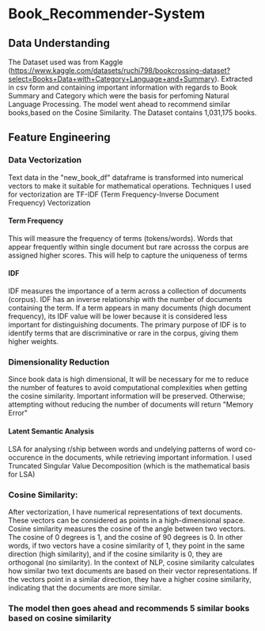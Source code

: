 # Book_Recommender-System

 ##  Data Understanding

The Dataset used was from Kaggle (https://www.kaggle.com/datasets/ruchi798/bookcrossing-dataset?select=Books+Data+with+Category+Language+and+Summary).
Extracted in csv form and containing important information with regards to Book Summary and Category which were 
the  basis for perfoming Natural Language Processing.
The model went ahead to recommend similar books,based on the Cosine Similarity. 
The Dataset contains 1,031,175 books. 


## Feature Engineering

### Data Vectorization

Text data in the "new_book_df" dataframe is transformed into numerical vectors to make it suitable for mathematical
operations.
Techniques I used for vectorization are TF-IDF 
(Term Frequency-Inverse Document Frequency) Vectorization

#### Term Frequency

This will measure the frequency of terms (tokens/words). Words that appear frequently within single document but rare acrosss the corpus are assigned higher scores. 
This will help to capture the uniqueness of terms 

#### IDF
IDF measures the importance of a term across a collection of documents (corpus). IDF has an inverse relationship with the number of documents containing the term. 
If a term appears in many documents (high document frequency), its IDF value will be lower because it is considered less important for distinguishing documents. 
The primary purpose of IDF is to identify terms that are discriminative or rare in the corpus, giving them higher weights.

###  Dimensionality Reduction

Since book data is high dimensional, It will be necessary for me to reduce the number of features to avoid computational complexities when getting the 
cosine similarity.
Important information will be preserved. Otherwise; attempting without reducing the number of documents will return "Memory Error"

 #### Latent Semantic Analysis
LSA for analysing r/ship between words and undelying patterns of word co-occurence in the documents, while retrieving important information.
I used Truncated Singular Value Decomposition (which is the mathematical basis for LSA)

###  Cosine Similarity:

After vectorization, I have numerical representations of text documents. These vectors can be considered as points in a high-dimensional space.
Cosine similarity measures the cosine of the angle between two vectors. The cosine of 0 degrees is 1, and the cosine of 90 degrees is 0. 
In other words, if two vectors have a cosine similarity of 1, they point in the same direction (high similarity), and if the cosine similarity is 0, 
they are orthogonal (no similarity).
In the context of NLP, cosine similarity calculates how similar two text documents are based on their vector representations. 
If the vectors point in a similar direction, they have a higher cosine similarity, indicating that the documents are more similar.

### The model then goes ahead and recommends 5 similar books based on cosine similarity
